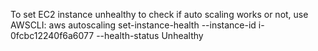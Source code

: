 To set EC2 instance unhealthy to check if auto scaling works or not, use AWSCLI: aws autoscaling set-instance-health --instance-id i-0fcbc12240f6a6077 --health-status Unhealthy
